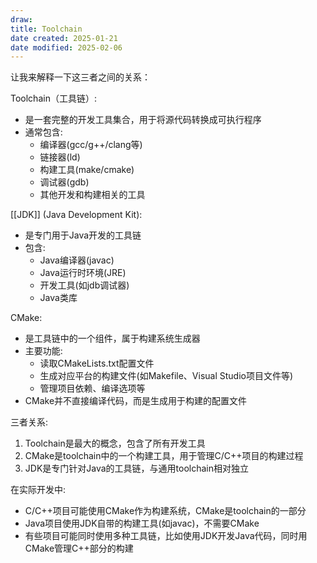 ```yaml
---
draw:
title: Toolchain
date created: 2025-01-21
date modified: 2025-02-06
---
```


让我来解释一下这三者之间的关系：

Toolchain（工具链）:

- 是一套完整的开发工具集合，用于将源代码转换成可执行程序
- 通常包含:
  - 编译器(gcc/g++/clang等)
  - 链接器(ld)
  - 构建工具(make/cmake)
  - 调试器(gdb)
  - 其他开发和构建相关的工具

[[JDK]] (Java Development Kit):

- 是专门用于Java开发的工具链
- 包含:
  - Java编译器(javac)
  - Java运行时环境(JRE)
  - 开发工具(如jdb调试器)
  - Java类库

CMake:

- 是工具链中的一个组件，属于构建系统生成器
- 主要功能:
  - 读取CMakeLists.txt配置文件
  - 生成对应平台的构建文件(如Makefile、Visual Studio项目文件等)
  - 管理项目依赖、编译选项等
- CMake并不直接编译代码，而是生成用于构建的配置文件

三者关系:

1. Toolchain是最大的概念，包含了所有开发工具
2. CMake是toolchain中的一个构建工具，用于管理C/C++项目的构建过程
3. JDK是专门针对Java的工具链，与通用toolchain相对独立

在实际开发中:

- C/C++项目可能使用CMake作为构建系统，CMake是toolchain的一部分
- Java项目使用JDK自带的构建工具(如javac)，不需要CMake
- 有些项目可能同时使用多种工具链，比如使用JDK开发Java代码，同时用CMake管理C++部分的构建
